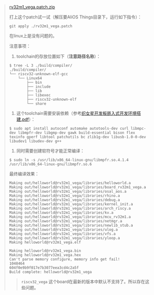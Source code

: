 > [rv32m1_vega.patch.zip](https://github.com/alibaba/AliOS-Things/files/3442479/rv32m1_vega.patch.zip)
> 
> 打上这个patch试一试（解压要AliOS Things目录下，运行如下指令）：
> 
> ```shell
> git apply ./rv32m1_vega.patch
> ```
> 
> 在linux上是没有问题的。
> 
> 注意事项：
> 
> 1. toolchain的存放位置如下（**注意路径名称**）：
> 
> ```shell
> $ tree -L 3 ./build/compiler/
> ./build/compiler/
> └── riscv32-unknown-elf-gcc
>     └── Linux64
>         ├── bin
>         ├── include
>         ├── lib
>         ├── libexec
>         ├── riscv32-unknown-elf
>         └── share
> ```
> 
> 1. 这个toolchain需要安装依赖（参考[织女星开发板嵌入式开发环境搭建.pdf](https://github.com/open-isa-cn/vega-lite/blob/master/%E7%BB%87%E5%A5%B3%E6%98%9F%E5%BC%80%E5%8F%91%E6%9D%BF%E5%B5%8C%E5%85%A5%E5%BC%8F%E5%BC%80%E5%8F%91%E7%8E%AF%E5%A2%83%E6%90%AD%E5%BB%BA.pdf)）：
> 
> ```shell
> $ sudo apt install autoconf automake autotools-dev curl libmpc-dev libmpfr-dev libgmp-dev gawk build-essential bison flex texinfo gperf libtool patchutils bc zlib1g-dev libusb-1.0-0-dev libudev1 libudev-dev g++
> ```
> 
> 1. 同时需要创建软符号才能正常编译：
> 
> ```shell
> $ sudo ln -s /usr/lib/x86_64-linux-gnu/libmpfr.so.4.1.4 /usr/lib/x86_64-linux-gnu/libmpfr.so.6
> ```
> 
> 最终编译效果：
> 
> ```
> Making out/helloworld@rv32m1_vega/libraries/helloworld.a
> Making out/helloworld@rv32m1_vega/libraries/board_rv32m1_vega.a
> Making out/helloworld@rv32m1_vega/libraries/osal_aos.a
> Making out/helloworld@rv32m1_vega/libraries/rhino.a
> Making out/helloworld@rv32m1_vega/libraries/debug.a
> Making out/helloworld@rv32m1_vega/libraries/kernel_init.a
> Making out/helloworld@rv32m1_vega/libraries/arch_riscy.a
> Making out/helloworld@rv32m1_vega/libraries/kv.a
> Making out/helloworld@rv32m1_vega/libraries/mcu_rv32m1.a
> Making out/helloworld@rv32m1_vega/libraries/netmgr.a
> Making out/helloworld@rv32m1_vega/libraries/newlib_stub.a
> Making out/helloworld@rv32m1_vega/libraries/ulog.a
> Making out/helloworld@rv32m1_vega/libraries/vfs.a
> Making out/helloworld@rv32m1_vega/libraries/yloop.a
> Making helloworld@rv32m1_vega.elf
> 
> Making helloworld@rv32m1_vega.bin
> Making helloworld@rv32m1_vega.hex
> Can't parse memory configure, memory info get fail!
> 1048464
> 604f0e9b9f017e7b3077eea3cd4c2a5f
> Build complete: helloworld@rv32m1_vega
> ```
> 
> > `riscv32_vega` 这个board在最新的版本中默认不支持了。所以存在这些问题。



